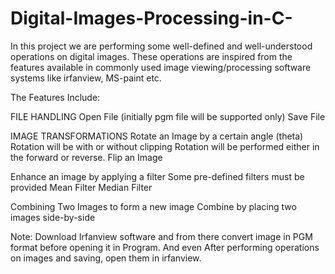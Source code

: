 # Digital-Images-Processing-in-C-
In this project we are performing some well-defined and well-understood operations on digital images. These operations are inspired from the features available in commonly used image viewing/processing software systems like irfanview, MS-paint etc.

The Features Include:

FILE HANDLING
Open File (initially pgm file will be supported only)
Save File

IMAGE TRANSFORMATIONS
Rotate an Image by a certain angle (theta)
Rotation will be with or without clipping
Rotation will be performed either in the forward or reverse.
Flip an Image

Enhance an image by applying a filter
Some pre-defined filters must be provided
Mean Filter
Median Filter

Combining Two Images to form a new image
 Combine by placing two images side-by-side 
 
 
 Note:
 Download Irfanview software and from there convert image in PGM format before opening it in Program. And even After performing operations on images and saving, open them in irfanview.
